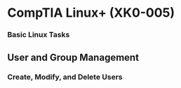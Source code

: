 # CompTIA Linux+ (XK0-005)

### Basic Linux Tasks

## User and Group Management

### Create, Modify, and Delete Users
